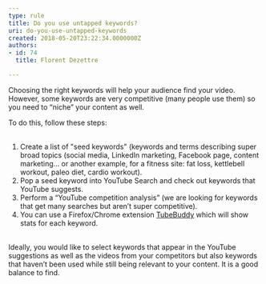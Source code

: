 ```yaml
---
type: rule
title: Do you use untapped keywords?
uri: do-you-use-untapped-keywords
created: 2018-05-20T23:22:34.0000000Z
authors:
- id: 74
  title: Florent Dezettre

---
```




<span class='intro'> <p>Choosing the right keywords will help your audience find your video. However, some keywords are very competitive (many people use them) so you need to “niche” your content as well.</p> </span>

<p>To do this, follow these steps&#58;<br>&#160;<br></p><ol><li>Create a list of &quot;seed keywords&quot; (keywords and terms describing super broad topics (social media, LinkedIn marketing, Facebook page, content marketing… or another example, for a fitness site&#58; fat loss, kettlebell workout, paleo diet, cardio workout).</li><li>Pop a seed keyword into YouTube Search and check out keywords that YouTube suggests.</li><li>Perform a “YouTube competition analysis” (we are looking for keywords that get many searches but aren’t super competitive).</li><li>You can use a Firefox/Chrome extension <a href="https&#58;//www.tubebuddy.com/">TubeBuddy</a> which will show stats for each keyword.<br></li></ol><p>&#160;<br>Ideally, you would like to select keywords that appear in the YouTube suggestions as well as the videos from your competitors but also keywords that haven’t been used while still being relevant to your content. It is a good balance to find.<br></p>



